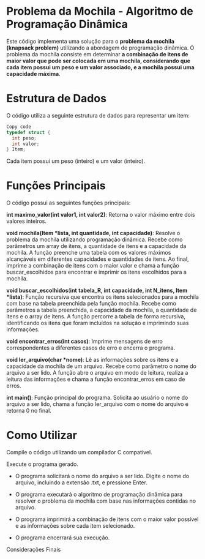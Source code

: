 # Problema da Mochila - Algoritmo de Programação Dinâmica
Este código implementa uma solução para o **problema da mochila (knapsack problem)** utilizando a abordagem de programação dinâmica. O problema da mochila consiste em determinar **a combinação de itens de maior valor que pode ser colocada em uma mochila, considerando que cada item possui um peso e um valor associado, e a mochila possui uma capacidade máxima**.

# Estrutura de Dados
 O código utiliza a seguinte estrutura de dados para representar um item:

```c
Copy code
typedef struct {
  int peso;
  int valor;
} Item;
```
Cada item possui um peso (inteiro) e um valor (inteiro).

# Funções Principais
 O código possui as seguintes funções principais:

**int maximo_valor(int valor1, int valor2)**: 
Retorna o valor máximo entre dois valores inteiros.

**void mochila(Item *lista, int quantidade, int capacidade)**: 
Resolve o problema da mochila utilizando programação dinâmica. Recebe como parâmetros um array de itens, a quantidade de itens e a capacidade da mochila. A função preenche uma tabela com os valores máximos alcançáveis em diferentes capacidades e quantidades de itens. Ao final, imprime a combinação de itens com o maior valor e chama a função buscar_escolhidos para encontrar e imprimir os itens escolhidos para a mochila.

**void buscar_escolhidos**(**int** **tabela_R, int capacidade, int N_itens, Item *lista)**: 
Função recursiva que encontra os itens selecionados para a mochila com base na tabela preenchida pela função mochila. Recebe como parâmetros a tabela preenchida, a capacidade da mochila, a quantidade de itens e o array de itens. A função percorre a tabela de forma recursiva, identificando os itens que foram incluídos na solução e imprimindo suas informações.

**void encontrar_erros(int casos)**: 
Imprime mensagens de erro correspondentes a diferentes casos de erro e encerra o programa.

**void ler_arquivo(char *nome)**: 
Lê as informações sobre os itens e a capacidade da mochila de um arquivo. Recebe como parâmetro o nome do arquivo a ser lido. A função abre o arquivo em modo de leitura, realiza a leitura das informações e chama a função encontrar_erros em caso de erros.

**int main()**: 
Função principal do programa. Solicita ao usuário o nome do arquivo a ser lido, chama a função ler_arquivo com o nome do arquivo e retorna 0 no final.

# Como Utilizar
 Compile o código utilizando um compilador C compatível.

 Execute o programa gerado.

- O programa solicitará o nome do arquivo a ser lido. Digite o nome do arquivo, incluindo a extensão .txt, e pressione Enter.

- O programa executará o algoritmo de programação dinâmica para resolver o problema da mochila com base nas informações contidas no arquivo.

- O programa imprimirá a combinação de itens com o maior valor possível e as informações sobre cada item selecionado.

- O programa encerrará sua execução.

 Considerações Finais
